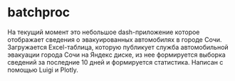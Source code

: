 # batchproc
На текущий момент это небольшое dash-приложение которое отображает сведения о эвакуированных автомобилях в городе Сочи. Загружается Excel-таблица, которую публикует служба автомобильной эвакуации города Сочи на Яндекс диске, из нее формируется выборка сведений за последние 10 дней и формируется статистика. Написан с помощью Luigi и Plotly.
